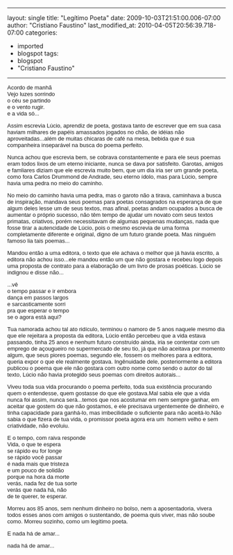 
---
layout: single
title: "Legítimo Poeta"
date: 2009-10-03T21:51:00.006-07:00
author: "Cristiano Faustino"
last_modified_at: 2010-04-05T20:56:39.718-07:00
categories:
  - imported
  - blogspot
tags:
  - blogspot
  - "Cristiano Faustino"
---

<div style="font-family: Verdana,sans-serif;"><span style="font-size: small;">Acordo de manhã


<div style="font-family: Verdana,sans-serif;"><span style="font-size: small;">Vejo luzes sorrindo


<div style="font-family: Verdana,sans-serif;"><span style="font-size: small;">o céu se partindo


<div style="font-family: Verdana,sans-serif;"><span style="font-size: small;">e o vento rugir.


<div style="font-family: Verdana,sans-serif;"><span style="font-size: small;">e a vida só...




Assim escrevia Lúcio, aprendiz de poeta, gostava tanto de escrever que em sua casa haviam milhares de papéis amassados jogados no chão, de idéias não aproveitadas...além de muitas chicaras de café na mesa, bebida que é sua companheira inseparável na busca do poema perfeito.



Nunca achou que escrevia bem, se cobrava constantemente e para ele seus poemas eram todos lixos de um eterno iniciante, nunca se dava por satisfeito. Garotas, amigos e famliares diziam que ele escrevia muito bem, que um dia iria ser um grande poeta, como fora Carlos Drummond de Andrade, seu eterno ídolo, mas para Lúcio, sempre havia uma pedra no meio do caminho.



No meio do caminho havia uma pedra, mas o garoto não a tirava, caminhava a busca de inspiração, mandava seus poemas para poetas consagrados na esperança de que algum deles lesse um de seus textos, mas afinal, poetas andam ocupados a busca de aumentar o próprio sucesso, não têm tempo de ajudar um novato com seus textos primatas, criativos, porém necessitavam de algumas pequenas mudanças, nada que fosse tirar a autencidade de Lúcio, pois o mesmo escrevia de uma forma completamente diferente e original, digno de um futuro grande poeta. Mas ninguém famoso lia tais poemas...



Mandou então a uma editora, o texto que ele achava o melhor que já havia escrito, a editora não achou isso...ele mandou então um que não gostara e recebeu logo depois uma proposta de contrato para a elaboração de um livro de prosas poéticas. Lúcio se indignou e disse não...



<div style="font-family: Verdana,sans-serif;"><span style="font-size: small;">...vê


<div style="font-family: Verdana,sans-serif;"><span style="font-size: small;">o tempo passar e ir embora


<div style="font-family: Verdana,sans-serif;"><span style="font-size: small;">dança em passos largos


<div style="font-family: Verdana,sans-serif;"><span style="font-size: small;">e sarcasticamente sorri


<div style="font-family: Verdana,sans-serif;"><span style="font-size: small;">pra que esperar o tempo


<div style="font-family: Verdana,sans-serif;"><span style="font-size: small;">se o agora está aqui?




Tua namorada achou tal ato ridículo, terminou o namoro de 5 anos naquele mesmo dia que ele rejeitara a proposta da editora, Lúcio então percebeu que a vida estava passando, tinha 25 anos e nenhum futuro construído ainda, iria se contentar com um emprego de açougueiro no supermercado de seu tio, já que não aceitava por momento algum, que seus piores poemas, segundo ele, fossem os melhores para a editora, queria expor o que ele realmente gostava. Ingênuidade dele, posteriormente a editora publicou o poema que ele não gostara com outro nome como sendo o autor do tal texto, Lúcio não havia protegido seus poemas com direitos autorais...



Viveu toda sua vida procurando o poema perfeito, toda sua existência procurando quem o entendesse, quem gostasse do que ele gostava.Mal sabia ele que a vida nunca foi assim, nunca será...temos que nos acostumar em nem sempre ganhar, em aceitar que gostem do que não gostamos, e ele precisava urgentemente de dinheiro, e tinha capacidade para ganhá-lo, mas imbecilidade o suficiente para não aceitá-lo.Não sabia o que fizera de tua vida, o promissor poeta agora era um  homem velho e sem criatividade, não evoluiu.

<span style="font-size: small;">



<div style="font-family: Verdana,sans-serif;"><span style="font-size: small;">E o tempo, com raiva responde


<div style="font-family: Verdana,sans-serif;"><span style="font-size: small;">Vida, o que te espera


<div style="font-family: Verdana,sans-serif;"><span style="font-size: small;">se rápido eu for longe


<div style="font-family: Verdana,sans-serif;"><span style="font-size: small;">se rápido você passar


<div style="font-family: Verdana,sans-serif;"><span style="font-size: small;">é nada mais que tristeza


<div style="font-family: Verdana,sans-serif;"><span style="font-size: small;">e um pouco de solidão


<div style="font-family: Verdana,sans-serif;"><span style="font-size: small;">porque na hora da morte


<div style="font-family: Verdana,sans-serif;"><span style="font-size: small;">verás, nada fez de tua sorte


<div style="font-family: Verdana,sans-serif;"><span style="font-size: small;">verás que nada há, não


<div style="font-family: Verdana,sans-serif;"><span style="font-size: small;">de te querer, te esperar.




Morreu aos 85 anos, sem nenhum dinheiro no bolso, nem a aposentadoria, vivera todos esses anos com amigos o sustentando, de poema quis viver, mas não soube como. Morreu sozinho, como um legítimo poeta.



<div style="font-family: Verdana,sans-serif;">E nada há de amar...


<span style="font-family: Verdana,sans-serif;">nada há de amar...